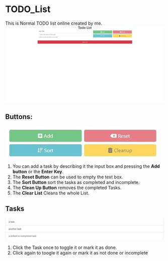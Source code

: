 # TODO_List
This is Normal TODO list online created by me.<br>
![Display of List](imgs/TODO_List.jpg)
## Buttons:
![Display of List](imgs/buttons.jpg)
1. You can add a task by describing it the input box and pressing 
   the **Add button** or the **Enter Key**.
2. The **Reset Button** can be used to empty the text box.
3. The **Sort Button** sort the tasks as completed and incomplete.
4. The **Clean Up Button** removes the completed Tasks.
5. The **Clear List** Cleans the whole List.

## Tasks
![Display of List](imgs/tasks.jpg)
1. Click the Task once to toggle it or mark it as done.
2. Click again to toogle it again or mark it as not done or incomplete<br>